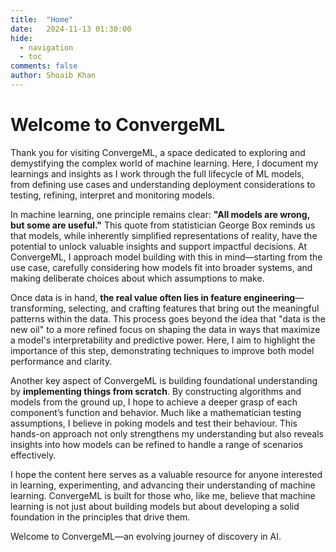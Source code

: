 ```yaml
---
title:  "Home"
date:   2024-11-13 01:30:00
hide:
  - navigation
  - toc
comments: false 
author: Shoaib Khan
---
```

# Welcome to ConvergeML

Thank you for visiting ConvergeML, a space dedicated to exploring and demystifying the complex world of machine learning. Here, I document my learnings and insights as I work through the full lifecycle of ML models, from defining use cases and understanding deployment considerations to testing, refining, interpret and monitoring models.

In machine learning, one principle remains clear: **"All models are wrong, but some are useful."** This quote from statistician George Box reminds us that models, while inherently simplified representations of reality, have the potential to unlock valuable insights and support impactful decisions. At ConvergeML, I approach model building with this in mind—starting from the use case, carefully considering how models fit into broader systems, and making deliberate choices about which assumptions to make.

Once data is in hand, **the real value often lies in feature engineering**—transforming, selecting, and crafting features that bring out the meaningful patterns within the data. This process goes beyond the idea that "data is the new oil" to a more refined focus on shaping the data in ways that maximize a model's interpretability and predictive power. Here, I aim to highlight the importance of this step, demonstrating techniques to improve both model performance and clarity.

Another key aspect of ConvergeML is building foundational understanding by **implementing things from scratch**. By constructing algorithms and models from the ground up, I hope to achieve a deeper grasp of each component’s function and behavior. Much like a mathematician testing assumptions, I believe in poking models and test their behaviour. This hands-on approach not only strengthens my understanding but also reveals insights into how models can be refined to handle a range of scenarios effectively.

I hope the content here serves as a valuable resource for anyone interested in learning, experimenting, and advancing their understanding of machine learning. ConvergeML is built for those who, like me, believe that machine learning is not just about building models but about developing a solid foundation in the principles that drive them.

Welcome to ConvergeML—an evolving journey of discovery in AI.
